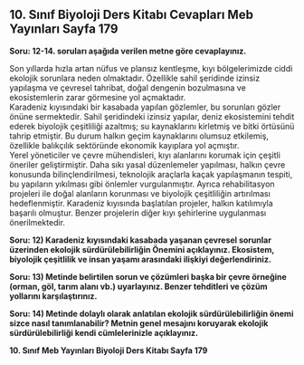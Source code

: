 ## 10. Sınıf Biyoloji Ders Kitabı Cevapları Meb Yayınları Sayfa 179

**Soru: 12-14. soruları aşağıda verilen metne göre cevaplayınız.**

Son yıllarda hızla artan nüfus ve plansız kentleşme, kıyı bölgelerimizde ciddi ekolojik sorunlara neden olmaktadır. Özellikle sahil şeridinde izinsiz yapılaşma ve çevresel tahribat, doğal dengenin bozulmasına ve ekosistemlerin zarar görmesine yol açmaktadır.  
 Karadeniz kıyısındaki bir kasabada yapılan gözlemler, bu sorunları gözler önüne sermektedir. Sahil şeridindeki izinsiz yapılar, deniz ekosistemini tehdit ederek biyolojik çeşitliliği azaltmış; su kaynaklarını kirletmiş ve bitki örtüsünü tahrip etmiştir. Bu durum halkın geçim kaynaklarını olumsuz etkilemiş, özellikle balıkçılık sektöründe ekonomik kayıplara yol açmıştır.  
 Yerel yöneticiler ve çevre mühendisleri, kıyı alanlarını korumak için çeşitli öneriler geliştirmiştir. Daha sıkı yasal düzenlemeler yapılması, halkın çevre konusunda bilinçlendirilmesi, teknolojik araçlarla kaçak yapılaşmanın tespiti, bu yapıların yıkılması gibi önlemler vurgulanmıştır. Ayrıca rehabilitasyon projeleri ile doğal alanların korunması ve biyolojik çeşitliliğin artırılması hedeflenmiştir. Karadeniz kıyısında başlatılan projeler, halkın katılımıyla başarılı olmuştur. Benzer projelerin diğer kıyı şehirlerine uygulanması önerilmektedir.

**Soru: 12) Karadeniz kıyısındaki kasabada yaşanan çevresel sorunlar üzerinden ekolojik sürdürülebilirliğin Önemini açıklayınız. Ekosistem, biyolojik çeşitlilik ve insan yaşamı arasındaki ilişkiyi değerlendiriniz.**

**Soru: 13) Metinde belirtilen sorun ve çözümleri başka bir çevre örneğine (orman, göl, tarım alanı vb.) uyarlayınız. Benzer tehditleri ve çözüm yollarını karşılaştırınız.**

**Soru: 14) Metinde dolaylı olarak anlatılan ekolojik sürdürülebilirliğin önemi sizce nasıl tanımlanabilir? Metnin genel mesajını koruyarak ekolojik sürdürülebilirliği kendi cümlelerinizle açıklayınız.**

**10. Sınıf Meb Yayınları Biyoloji Ders Kitabı Sayfa 179**
